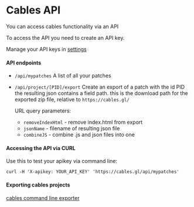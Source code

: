 
# Cables API

You can access cables functionality via an API

To access the API you need to create an API key.

Manage your API keys in [settings](https://dev.cables.gl/settings#apikey)

#### API endpoints

- `/api/mypatches` 
  A list of all your patches

- `/api/project/[PID]/export`
  Create an export of a patch with the id PID
  the resulting json contains a field path. this is the download path for the exported zip file, relative to `https://cables.gl/`

  URL query parameters:

  - `removeIndexHtml` - remove index.html from export
  - `jsonName` - filename of resulting json file 
  - `combineJS` - combine .js and json files into one

#### Accessing the API via CURL

Use this to test your apikey via command line:

`curl -H 'X-apikey: YOUR_API_KEY' 'https://cables.gl/api/mypatches'`

#### Exporting cables projects

[cables command line exporter](https://github.com/cables-gl/cables-cli)




